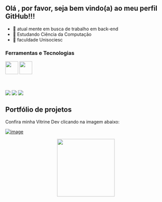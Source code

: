## Olá , por favor, seja bem vindo(a) ao meu perfil GitHub!!!

- 💼 atual mente em busca de trabalho em back-end
- 📖 Estudando Ciência da Computação
- 🏫 faculdade Unisociesc 


### Ferramentas e Tecnologias
<code><img src="https://cdn.jsdelivr.net/gh/devicons/devicon/icons/python/python-original.svg" width="40" height="40"></code>
<code><img src="https://upload.wikimedia.org/wikipedia/commons/thumb/c/cf/New_Power_BI_Logo.svg/2048px-New_Power_BI_Logo.svg.png" width="40" height="40"></code>
</br>
</br>
 ##
 
<div>
  <a href="https://www.linkedin.com/in/vinicius-bissoli/" target="_blank"><img src="https://img.shields.io/badge/-LinkedIn-%230077B5?style=for-the-badge&logo=linkedin&logoColor=white" target="_blank"></a>
  <a href="https://www.instagram.com/vini.bissoli/" target="_blank"><img src="https://img.shields.io/badge/-Instagram-%23E4405F?style=for-the-badge&logo=instagram&logoColor=white" target="_blank"></a>
  <a href = "mailto:viniciusbiss02@gmail.com"><img src="https://img.shields.io/badge/-Gmail-%23333?style=for-the-badge&logo=gmail&logoColor=white" target="_blank"></a>
</div>

##

## Portfólio de projetos

Confira minha Vitrine Dev clicando na imagem abaixo:

[![image](https://user-images.githubusercontent.com/64700794/188927548-c627858f-5e22-4373-b6fc-f9bd26c5195f.png)](https://cursos.alura.com.br/vitrinedev/viniciusbiss02)

<div>
<a href="https://gist.github.com/ViniBiss02">
<p align = "center"> <img height="180em" src="https://github-readme-stats.vercel.app/api/top-langs/?username=ViniBiss02&layout=compact&langs_count=7&theme=dracula"/>
</div>
